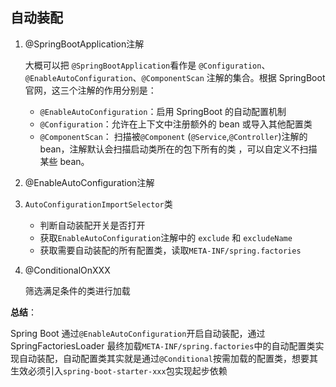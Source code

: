 ## 自动装配

1. @SpringBootApplication注解

   大概可以把 `@SpringBootApplication`看作是 `@Configuration`、`@EnableAutoConfiguration`、`@ComponentScan` 注解的集合。根据 SpringBoot 官网，这三个注解的作用分别是：

   - `@EnableAutoConfiguration`：启用 SpringBoot 的自动配置机制
   - `@Configuration`：允许在上下文中注册额外的 bean 或导入其他配置类
   - `@ComponentScan`： 扫描被`@Component` (`@Service`,`@Controller`)注解的 bean，注解默认会扫描启动类所在的包下所有的类 ，可以自定义不扫描某些 bean。

2. @EnableAutoConfiguration注解

3. `AutoConfigurationImportSelector`类

   - 判断自动装配开关是否打开
   - 获取`EnableAutoConfiguration`注解中的 `exclude` 和 `excludeName`
   - 获取需要自动装配的所有配置类，读取`META-INF/spring.factories`

4. @ConditionalOnXXX

   筛选满足条件的类进行加载

**总结**：

Spring Boot 通过`@EnableAutoConfiguration`开启自动装配，通过 SpringFactoriesLoader 最终加载`META-INF/spring.factories`中的自动配置类实现自动装配，自动配置类其实就是通过`@Conditional`按需加载的配置类，想要其生效必须引入`spring-boot-starter-xxx`包实现起步依赖